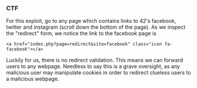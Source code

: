 ### CTF

For this exploit, go to any page which contains links to 42's facebook, twitter and instagram (scroll down the bottom of the page). As we inspect the "redirect" form, we notice the link to the facebook page is

    <a href="index.php?page=redirect&site=facebook" class="icon fa-facebook"></a>

Luckily for us, there is no redirect validation. This means we can forward users to any webpage. Needless to say this is a grave oversight, as any malicious user may manipulate cookies in order to redirect clueless users to a malicious webpage. 

